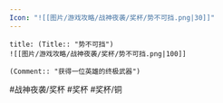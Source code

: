 ```yaml
---
Icon: "![[图片/游戏攻略/战神夜袭/奖杯/势不可挡.png|30]]"
---
```

```ad-common-bronze-trophy
title: (Title:: "势不可挡")
![[图片/游戏攻略/战神夜袭/奖杯/势不可挡.png|100]]

(Comment:: "获得一位英雄的终极武器")
```

#战神夜袭/奖杯 #奖杯 #奖杯/铜
